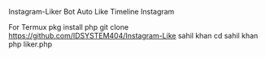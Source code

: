 Instagram-Liker
Bot Auto Like Timeline Instagram

For Termux
pkg install php
git clone https://github.com/IDSYSTEM404/Instagram-Like sahil khan
cd sahil khan
php liker.php

